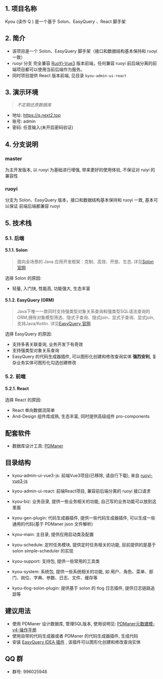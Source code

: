 ## 1. 项目名称

Kyou (读作 Q ) 是一个基于 Solon、EasyQuery 、React 脚手架

## 2. 简介
- 该项目是一个 Solon、EasyQuery 脚手架（接口和数据结构基本保持和 ruoyi 一致）
- ruoyi 分支 完全兼容 [RuoYi-Vue3](https://github.com/yangzongzhuan/RuoYi-Vue3) 版本前端，任何兼容 ruoyi 前后端分离的前端项目都可以使用当前后端作为服务。
- 同时项目提供 React 版本前端, 见目录 `kyou-admin-ui-react`


## 3. 演示环境
> _不定期还原数据库_

- 地址: https://q.next2.top
- 账号: admin
- 密码: 任意输入(未开启密码验证)

## 4. 分支说明

### master
为主开发版本, 以 ruoyi 为基础进行增强, 带来更好的使用体验, 不保证对 ruiyi 的兼容性

### ruoyi 
分支为 Solon、EasyQuery 版本，接口和数据结构基本保持和 ruoyi 一致, 基本可以保证 前端后端都兼容 ruoyi

## 5. 技术栈

### 5.1. 后端
#### 5.1.1. Solon
> 面向全场景的 Java 应用开发框架：克制、高效、开放、生态. 详见[Solon 官网](https://solon.noear.org/)

选择 Solon 的原因:
- 轻量, 入门快, 性能高, 功能强大, 生态丰富

#### 5.1.2. EasyQuery (ORM)
> Java下唯一一款同时支持强类型对象关系查询和强类型SQL语法查询的ORM,拥有对象模型筛选、隐式子查询、隐式join、显式子查询、显式join,支持Java/Kotlin. 详见[EasyQuery 官网](http://www.easy-query.com/easy-query-doc/)

选择 EasyQuery 的原因:
- 支持多表关联查询, 业务开发下有奇效
- 支持强类型对象关系查询
- EasyQuery 的代码生成器插件, 可以图形化创建和修改查询实体 **强烈安利**, 复杂业务实体可图形化勾选创建修改


### 5.2. 前端
#### 5.2.1. React
选择 React 的原因:
- React 单向数据流简单
- And-Design 组件库成熟, 生态丰富, 同时提供高级组件 pro-components


## 配套软件
- 数据库设计工具: [PDManer](http://www.pdmaner.com/#/download)


## 目录结构
- kyou-admin-ui-vue3-js: 前端Vue3项目(已移除, 请自行下载), 来自 [ruoyi-vue3-js](https://github.com/yangzongzhuan/RuoYi-Vue3)
- kyou-admin-ui-react: 前端React项目, 兼容前后端分离的 ruoyi 接口请求

- kyou-biz: 业务目录, 提供一些业务相关的功能, 自己写的业务功能可以放到这里面
- kyou-gen-plugin: 代码生成器插件, 提供一些代码生成器插件, 可以生成一些通用的代码(基于 PDManer json 文件解析)
- kyou-main: 主目录, 提供应用启动类及配置
- kyou-schedule: 定时任务模块, 提供定时任务相关的功能, 目前提供的是基于 solon simple-scheduler 的实现
- kyou-support: 支持包, 提供一些常用的工具类
- kyou-system: 系统包, 提供一些系统相关的功能, 如 用户、角色、菜单、部门、岗位、字典、参数、日志、文件、缓存等
- kyou-tlog-solon-plugin: 提供基于 solon 的 tlog 日志插件, 提供日志链路追踪等


## 建议用法
- 使用 PDManer 设计数据库, 管理SQL版本, 使用说明见: [PDManer元数建模-v4-操作手册](https://www.yuque.com/pdmaner/docs/pdmaner-manual)
- 使用自带的代码生成器或者 PDManer 的代码生成器插件, 生成代码
- 安装 [EasyQuery IDEA 插件](https://www.yuque.com/pdmaner/docs/pdmaner-manual) , 该插件可以图形化创建和修改查询实体


## QQ 群
- 群号: 996025948
